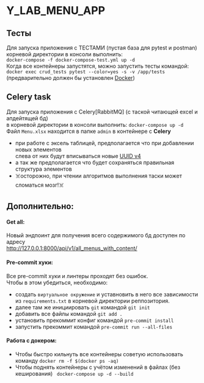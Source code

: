 # Y_LAB_MENU_APP

## Тесты
Для запуска приложения с ТЕСТАМИ (пустая база для pytest и postman) корневой директории в консоли выполнить:<br>
`docker-compose -f docker-compose-test.yml up -d`<br>
Когда все контейнеры запустятся, можно запустить тесты командой:<br>
`docker exec crud_tests pytest --color=yes -s -v /app/tests`<br>
(предварительно должен бы установлен <a href="https://www.docker.com/">Docker<a>)
<br>
## Celery task
Для запуска приложения с Celery[RabbitMQ] (с таской читающей excel и апдейтящей бд)<br> 
в корневой директории в консоли выполнить: `docker-compose up -d`<br>
Файл `Menu.xlsx` находится в папке `admin` в контейнере с <b>Celery</b><br>
- при работе с эксель таблицей, предполагается что при добавлении новых элементов <br>
слева от них будут вписываться новые <a href="https://uuidgen.org/v/4">UUID v4<a>
- а так же предполагается что будет сохраняться правильная структура элементов
- :skull_and_crossbones:осторожно, при чтении алгоритмов выполнения таски может сломаться мозг!:skull_and_crossbones:

## Дополнительно:
#### Get all:
Новый эндпоинт для получения всего содержимого бд доступен по адресу<br>
http://127.0.0.1:8000/api/v1/all_menus_with_content/<br>

#### Pre-commit хуки:
Все pre-commit хуки и линтеры проходят без ошибок.<br>
Чтобы в этом убедиться, необходимо:
- создать `виртуальное окружение` и уставновить в него все зависимости из `requirements.txt` в корневой директории реппозитория.
- далее там же инициировать `git` командой `git init`
- добавить все файлы командой `git add . `
- установить прекоммит конфиг командой `pre-commit install`
- запустить прекоммит командой `pre-commit run --all-files`
#### Работа с докером:
- Чтобы быстро кильнуть все контейнеры советую использовать команду `docker rm -f $(docker ps -aq)`
- Чтобы поднять контейнеры с учётом изменений в файлах (без кеширования) ` docker-compose up -d --build`
  

